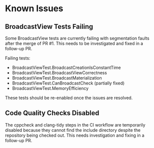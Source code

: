 # Known Issues

## BroadcastView Tests Failing

Some BroadcastView tests are currently failing with segmentation faults after the merge of PR #1.
This needs to be investigated and fixed in a follow-up PR.

Failing tests:
- BroadcastViewTest.BroadcastCreationIsConstantTime
- BroadcastViewTest.BroadcastViewCorrectness
- BroadcastViewTest.BroadcastMaterialization
- BroadcastViewTest.CanBroadcastCheck (partially fixed)
- BroadcastViewTest.MemoryEfficiency

These tests should be re-enabled once the issues are resolved.

## Code Quality Checks Disabled

The cppcheck and clang-tidy steps in the CI workflow are temporarily disabled because they
cannot find the include directory despite the repository being checked out. This needs
investigation and fixing in a follow-up PR.